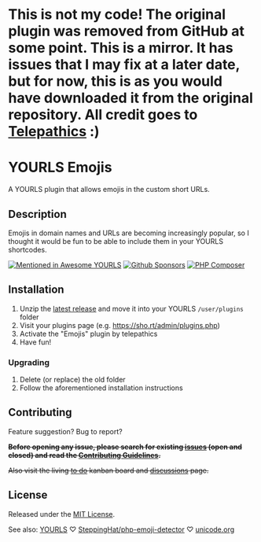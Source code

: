 # **This is not my code!** The original plugin was removed from GitHub at some point. This is a mirror. It has issues that I may fix at a later date, but for now, this is as you would have downloaded it from the original repository. All credit goes to [Telepathics](https://github.com/telepathics/) :)

# YOURLS Emojis
A YOURLS plugin that allows emojis in the custom short URLs.
## Description
Emojis in domain names and URLs are becoming increasingly popular, so I thought it would be fun to be able to include them in your YOURLS shortcodes.

[![Mentioned in Awesome YOURLS](https://awesome.re/mentioned-badge.svg)](https://github.com/YOURLS/awesome-yourls/)
[![Github Sponsors](https://img.shields.io/badge/sponsors-4-green.svg)](https://github.com/sponsors/telepathics)
[![PHP Composer](https://github.com/sophiaatkinson/yourls-emojis/actions/workflows/php.yml/badge.svg?branch=main)](https://github.com/sophiaatkinson/yourls-emojis/actions/workflows/php.yml)

## Installation

1. Unzip the [latest release](https://github.com/sophiaatkinson/yourls-emojis/releases) and move it into your YOURLS `/user/plugins` folder
2. Visit your plugins page (e.g. https://sho.rt/admin/plugins.php)
3. Activate the "Emojis" plugin by telepathics
4. Have fun!

### Upgrading
1. Delete (or replace) the old folder
2. Follow the aforementioned installation instructions

## Contributing

Feature suggestion? Bug to report?

~~__Before opening any issue, please search for existing [issues](https://github.com/telepathics/yourls-emojis/issues) (open and closed) and read the [Contributing Guidelines](https://github.com/telepathics/yourls-emojis/blob/main/.github/CONTRIBUTING.md).__~~

~~Also visit the living [to do](https://github.com/telepathics/yourls-emojis/projects/1) kanban board and [discussions](https://github.com/telepathics/yourls-emojis/discussions) page.~~

## License
Released under the [MIT License](https://opensource.org/licenses/MIT).

See also:
[YOURLS](https://github.com/YOURLS/YOURLS) ♡ 
[SteppingHat/php-emoji-detector](https://github.com/SteppingHat/php-emoji-detector) ♡ [unicode.org](https://unicode.org/Public/emoji/13.1/emoji-test.txt)
